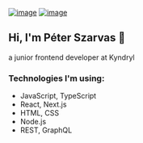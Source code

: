 [![image](https://img.shields.io/badge/peterszarvas94-0A66C2?logo=linkedin&logoColor=white)](https://www.linkedin.com/in/peterszarvas94/)
[![image](https://img.shields.io/badge/peterszarvas.hu-red?logo=internet-explorer&logoColor=white)](https://peterszarvas.hu)

## Hi, I'm Péter Szarvas 👋
a junior frontend developer at Kyndryl

### Technologies I'm using:
- JavaScript, TypeScript
- React, Next.js
- HTML, CSS
- Node.js
- REST, GraphQL
